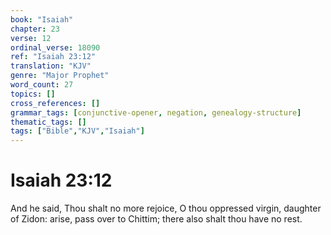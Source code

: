 ```yaml
---
book: "Isaiah"
chapter: 23
verse: 12
ordinal_verse: 18090
ref: "Isaiah 23:12"
translation: "KJV"
genre: "Major Prophet"
word_count: 27
topics: []
cross_references: []
grammar_tags: [conjunctive-opener, negation, genealogy-structure]
thematic_tags: []
tags: ["Bible","KJV","Isaiah"]
---
```


# Isaiah 23:12

And he said, Thou shalt no more rejoice, O thou oppressed virgin, daughter of Zidon: arise, pass over to Chittim; there also shalt thou have no rest.
